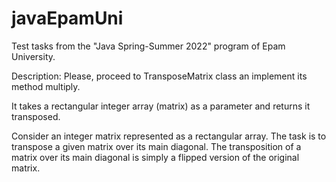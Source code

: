 # javaEpamUni
Test tasks from the "Java Spring-Summer 2022" program of Epam University.

Description:
Please, proceed to TransposeMatrix class an implement its method multiply.

It takes a rectangular integer array (matrix) as a parameter and returns it transposed.

Consider an integer matrix represented as a rectangular array. The task is to transpose a given matrix over its main diagonal. The transposition of a matrix over its main diagonal is simply a flipped version of the original matrix.

